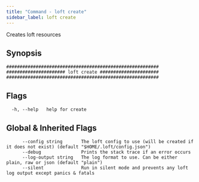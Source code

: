 ```yaml
---
title: "Command - loft create"
sidebar_label: loft create
---
```



Creates loft resources

## Synopsis

```
#########################################################
###################### loft create ######################
#########################################################
```


## Flags

```
  -h, --help   help for create
```


## Global & Inherited Flags

```
      --config string       The loft config to use (will be created if it does not exist) (default "$HOME/.loft/config.json")
      --debug               Prints the stack trace if an error occurs
      --log-output string   The log format to use. Can be either plain, raw or json (default "plain")
      --silent              Run in silent mode and prevents any loft log output except panics & fatals
```

